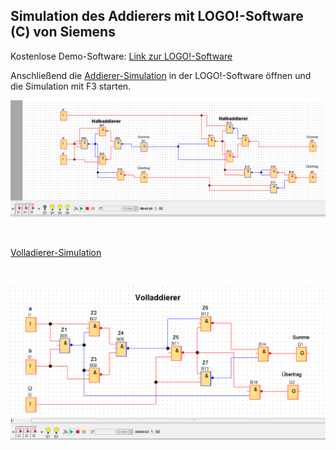 ## Simulation des Addierers mit LOGO!-Software (C) von Siemens

Kostenlose Demo-Software: [Link zur LOGO!-Software](https://www.automation.siemens.com/salesmaterial-as/software/logo/webdemo/Windows/VM/win64/setup.exe)

Anschließend die [Addierer-Simulation](https://github.com/frankyhub/kicad-PCBs/raw/master/Volladdierer/Simulation/Addierer-Simmulation.lsc) in der LOGO!-Software öffnen und die Simulation mit F3 starten. 





![image](https://github.com/frankyhub/png/blob/master/AD-Simulation.png)

<br>

[Volladierer-Simulation]( https://github.com/frankyhub/kicad-PCBs/blob/master/Volladdierer/Simulation/Volladdierer.lsc)

<br>

![image](https://github.com/frankyhub/png/blob/master/Volladdierer_Simu.png)
